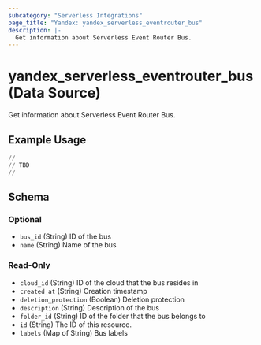 ```yaml
---
subcategory: "Serverless Integrations"
page_title: "Yandex: yandex_serverless_eventrouter_bus"
description: |-
  Get information about Serverless Event Router Bus.
---
```


# yandex_serverless_eventrouter_bus (Data Source)

Get information about Serverless Event Router Bus.



## Example Usage

```terraform
//
// TBD
//
```


<!-- schema generated by tfplugindocs -->
## Schema

### Optional

- `bus_id` (String) ID of the bus
- `name` (String) Name of the bus

### Read-Only

- `cloud_id` (String) ID of the cloud that the bus resides in
- `created_at` (String) Creation timestamp
- `deletion_protection` (Boolean) Deletion protection
- `description` (String) Description of the bus
- `folder_id` (String) ID of the folder that the bus belongs to
- `id` (String) The ID of this resource.
- `labels` (Map of String) Bus labels
